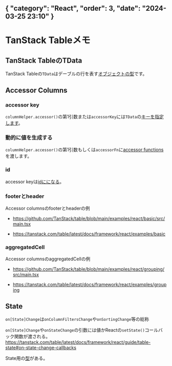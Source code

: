 { "category": "React",  "order": 3, "date": "2024-03-25 23:10" }
---
# TanStack Tableメモ

## TanStack TableのTData

TanStack Tableの`TData`はデーブルの行を表す[オブジェクトの型](https://tanstack.com/table/latest/docs/guide/tables#defining-data)です。

## Accessor Columns

### accessor key

`columnHelper.accessor()`の第1引数または`accessorKey`には`TData`の[キーを指定します](https://tanstack.com/table/latest/docs/guide/column-defs#object-keys)。

### 動的に値を生成する

`columnHelper.accessor()`の第1引数もしくは`accessorFn`に[accessor functions](https://tanstack.com/table/latest/docs/guide/column-defs#accessor-functions)を渡します。

### id

accessor keyは[idにになる](https://tanstack.com/table/latest/docs/guide/column-defs#unique-column-ids)。

### footerとheader

Accessor columnsのfooterとheaderの例

* https://github.com/TanStack/table/blob/main/examples/react/basic/src/main.tsx

* https://tanstack.com/table/latest/docs/framework/react/examples/basic  

### aggregatedCell

Accessor columnsのaggregatedCellの例

* https://github.com/TanStack/table/blob/main/examples/react/grouping/src/main.tsx

* https://tanstack.com/table/latest/docs/framework/react/examples/grouping

## State

`on[State]Change`は`onColumnFiltersChange`や`onSortingChange`等の総称


`on[State]Change`や`onStateChange`の引数には値かReactの`setState()`コールバック関数が渡される。  
https://tanstack.com/table/latest/docs/framework/react/guide/table-state#on-state-change-callbacks

State用の[型](https://tanstack.com/table/latest/docs/framework/react/guide/table-state#state-types)がある。
